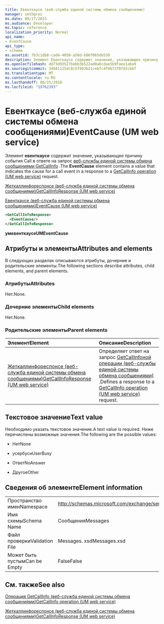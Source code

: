 ```yaml
---
title: Евенткаусе (веб-служба единой системы обмена сообщениями)
manager: sethgros
ms.date: 09/17/2015
ms.audience: Developer
ms.topic: reference
localization_priority: Normal
api_name:
- EventCause
api_type:
- schema
ms.assetid: 7b3c1db8-cad4-4050-a50d-b06f065db530
description: Элемент Евенткаусе содержит значение, указывающее причину события Call в ответе на запрос веб-службы единой системы обмена сообщениями GetCallInfo.
ms.openlocfilehash: dd73d93527bebb3b522ad0a6cdae5b9faee1a6a9
ms.sourcegitcommit: 34041125dc8c5f993b21cebfc4f8b72f0fd2cb6f
ms.translationtype: MT
ms.contentlocale: ru-RU
ms.lasthandoff: 06/25/2018
ms.locfileid: "19762393"
---
```

# <a name="eventcause-um-web-service"></a><span data-ttu-id="7605f-103">Евенткаусе (веб-служба единой системы обмена сообщениями)</span><span class="sxs-lookup"><span data-stu-id="7605f-103">EventCause (UM web service)</span></span>

<span data-ttu-id="7605f-104">Элемент **евенткаусе** содержит значение, указывающее причину события Call в ответе на запрос [веб-службы единой системы обмена сообщениями GetCallInfo](getcallinfo-operation-um-web-service.md) .</span><span class="sxs-lookup"><span data-stu-id="7605f-104">The **EventCause** element contains a value that indicates the cause for a call event in a response to a [GetCallInfo operation (UM web service)](getcallinfo-operation-um-web-service.md) request.</span></span> 
  
[<span data-ttu-id="7605f-105">Жеткаллинфореспонсе (веб-служба единой системы обмена сообщениями)</span><span class="sxs-lookup"><span data-stu-id="7605f-105">GetCallInfoResponse (UM web service)</span></span>](getcallinforesponse-um-web-service.md)
  
[<span data-ttu-id="7605f-106">Евенткаусе (веб-служба единой системы обмена сообщениями)</span><span class="sxs-lookup"><span data-stu-id="7605f-106">EventCause (UM web service)</span></span>](eventcause-um-web-service.md)
  
```xml
<GetCallInfoResponse>
  <EventCause/>
</GetCallInfoResponse>
```

 <span data-ttu-id="7605f-107">**умевенткаусе**</span><span class="sxs-lookup"><span data-stu-id="7605f-107">**UMEventCause**</span></span>
## <a name="attributes-and-elements"></a><span data-ttu-id="7605f-108">Атрибуты и элементы</span><span class="sxs-lookup"><span data-stu-id="7605f-108">Attributes and elements</span></span>

<span data-ttu-id="7605f-109">В следующих разделах описываются атрибуты, дочерние и родительские элементы.</span><span class="sxs-lookup"><span data-stu-id="7605f-109">The following sections describe attributes, child elements, and parent elements.</span></span>
  
### <a name="attributes"></a><span data-ttu-id="7605f-110">Атрибуты</span><span class="sxs-lookup"><span data-stu-id="7605f-110">Attributes</span></span>

<span data-ttu-id="7605f-111">Нет.</span><span class="sxs-lookup"><span data-stu-id="7605f-111">None.</span></span>
  
### <a name="child-elements"></a><span data-ttu-id="7605f-112">Дочерние элементы</span><span class="sxs-lookup"><span data-stu-id="7605f-112">Child elements</span></span>

<span data-ttu-id="7605f-113">Нет.</span><span class="sxs-lookup"><span data-stu-id="7605f-113">None.</span></span>
  
### <a name="parent-elements"></a><span data-ttu-id="7605f-114">Родительские элементы</span><span class="sxs-lookup"><span data-stu-id="7605f-114">Parent elements</span></span>

|<span data-ttu-id="7605f-115">**Элемент**</span><span class="sxs-lookup"><span data-stu-id="7605f-115">**Element**</span></span>|<span data-ttu-id="7605f-116">**Описание**</span><span class="sxs-lookup"><span data-stu-id="7605f-116">**Description**</span></span>|
|:-----|:-----|
|[<span data-ttu-id="7605f-117">Жеткаллинфореспонсе (веб-служба единой системы обмена сообщениями)</span><span class="sxs-lookup"><span data-stu-id="7605f-117">GetCallInfoResponse (UM web service)</span></span>](getcallinforesponse-um-web-service.md) <br/> |<span data-ttu-id="7605f-118">Определяет ответ на запрос [GetCallInfoной операции (веб-службы единой системы обмена сообщениями)](getcallinfo-operation-um-web-service.md) .</span><span class="sxs-lookup"><span data-stu-id="7605f-118">Defines a response to a [GetCallInfo operation (UM web service)](getcallinfo-operation-um-web-service.md) request.</span></span>  <br/> |
   
## <a name="text-value"></a><span data-ttu-id="7605f-119">Текстовое значение</span><span class="sxs-lookup"><span data-stu-id="7605f-119">Text value</span></span>

<span data-ttu-id="7605f-120">Необходимо указать текстовое значение.</span><span class="sxs-lookup"><span data-stu-id="7605f-120">A text value is required.</span></span> <span data-ttu-id="7605f-121">Ниже перечислены возможные значения.</span><span class="sxs-lookup"><span data-stu-id="7605f-121">The following are the possible values:</span></span>
  
- <span data-ttu-id="7605f-122">Нет</span><span class="sxs-lookup"><span data-stu-id="7605f-122">None</span></span>
    
- <span data-ttu-id="7605f-123">усербуси</span><span class="sxs-lookup"><span data-stu-id="7605f-123">UserBusy</span></span>
    
- <span data-ttu-id="7605f-124">Ответ</span><span class="sxs-lookup"><span data-stu-id="7605f-124">NoAnswer</span></span>
    
- <span data-ttu-id="7605f-125">Другое</span><span class="sxs-lookup"><span data-stu-id="7605f-125">Other</span></span>
    
## <a name="element-information"></a><span data-ttu-id="7605f-126">Сведения об элементе</span><span class="sxs-lookup"><span data-stu-id="7605f-126">Element information</span></span>

|||
|:-----|:-----|
|<span data-ttu-id="7605f-127">Пространство имен</span><span class="sxs-lookup"><span data-stu-id="7605f-127">Namespace</span></span>  <br/> |http://schemas.microsoft.com/exchange/services/2006/messages  <br/> |
|<span data-ttu-id="7605f-128">Имя схемы</span><span class="sxs-lookup"><span data-stu-id="7605f-128">Schema Name</span></span>  <br/> |<span data-ttu-id="7605f-129">Сообщения</span><span class="sxs-lookup"><span data-stu-id="7605f-129">Messages</span></span>  <br/> |
|<span data-ttu-id="7605f-130">Файл проверки</span><span class="sxs-lookup"><span data-stu-id="7605f-130">Validation File</span></span>  <br/> |<span data-ttu-id="7605f-131">Messages. xsd</span><span class="sxs-lookup"><span data-stu-id="7605f-131">Messages.xsd</span></span>  <br/> |
|<span data-ttu-id="7605f-132">Может быть пустым</span><span class="sxs-lookup"><span data-stu-id="7605f-132">Can be Empty</span></span>  <br/> |<span data-ttu-id="7605f-133">False</span><span class="sxs-lookup"><span data-stu-id="7605f-133">False</span></span>  <br/> |
   
## <a name="see-also"></a><span data-ttu-id="7605f-134">См. также</span><span class="sxs-lookup"><span data-stu-id="7605f-134">See also</span></span>



[<span data-ttu-id="7605f-135">Операция GetCallInfo (веб-служба единой системы обмена сообщениями)</span><span class="sxs-lookup"><span data-stu-id="7605f-135">GetCallInfo operation (UM web service)</span></span>](getcallinfo-operation-um-web-service.md)
  
[<span data-ttu-id="7605f-136">Жеткаллинфореспонсе (веб-служба единой системы обмена сообщениями)</span><span class="sxs-lookup"><span data-stu-id="7605f-136">GetCallInfoResponse (UM web service)</span></span>](getcallinforesponse-um-web-service.md)

